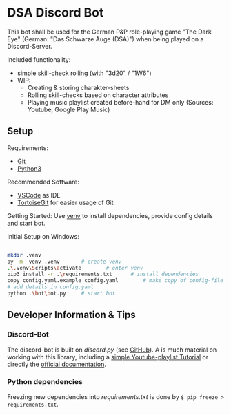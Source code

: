 # DSA Discord Bot

This bot shall be used for the German P&P role-playing game "The Dark Eye" (German: "Das Schwarze Auge (DSA)") when being played on a Discord-Server.

Included functionality:
- simple skill-check rolling (with "3d20" / "1W6")
- WIP:
	- Creating & storing charakter-sheets
	- Rolling skill-checks based on character attributes
	- Playing music playlist created before-hand for DM only (Sources: Youtube, Google Play Music)


## Setup

Requirements:
- [Git](https://git-scm.com/)
- [Python3](https://www.python.org/downloads/)

Recommended Software:
- [VSCode](https://code.visualstudio.com/) as IDE
- [TortoiseGit](https://tortoisegit.org/) for easier usage of Git

Getting Started:
Use [venv](https://medium.com/python-pandemonium/better-python-dependency-and-package-management-b5d8ea29dff1) to install dependencies, provide config details and start bot.

Initial Setup on Windows:
```bash

mkdir .venv
py -m  venv .venv		# create venv
.\.venv\Scripts\activate		# enter venv
pip3 install -r .\requirements.txt		# install dependencies
copy config.yaml.example config.yaml		# make copy of config-file
# add details in config.yaml
python .\bot\bot.py		# start bot
```

## Developer Information & Tips

### Discord-Bot

The discord-bot is built on _discord.py_ (see [GitHub](https://github.com/Rapptz/discord.py)).
A is much material on working with this library, including a [simple Youtube-playlist Tutorial](https://www.youtube.com/watch?v=nW8c7vT6Hl4&list=PLW3GfRiBCHOhfVoiDZpSz8SM_HybXRPzZ) or directly the [official documentation](https://discordpy.readthedocs.io/en/latest/index.html).

### Python dependencies

Freezing new dependencies into _requirements.txt_ is done by `$ pip freeze > requirements.txt`.